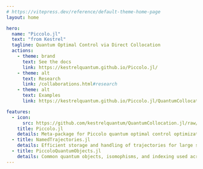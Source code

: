```yaml
---
# https://vitepress.dev/reference/default-theme-home-page
layout: home

hero:
  name: "Piccolo.jl"
  text: "from Kestrel"
  tagline: Quantum Optimal Control via Direct Collocation
  actions:
    - theme: brand
      text: See the docs
      link: https://kestrelquantum.github.io/Piccolo.jl/
    - theme: alt
      text: Research
      link: /collaborations.html#research
    - theme: alt
      text: Examples
      link: https://kestrelquantum.github.io/Piccolo.jl/QuantumCollocation/dev/generated/examples/two_qubit_gates/

features:
  - icon:
      src: https://github.com/kestrelquantum/QuantumCollocation.jl/raw/main/docs/src/assets/logo.svg
    title: Piccolo.jl
    details: Meta-package for Piccolo quantum optimal control optimization and utilities
  - title: NamedTrajectories.jl
    details: Efficient storage and handling of trajectories for large state and control optimization
  - title: PiccoloQuantumObjects.jl
    details: Common quantum objects, isomophisms, and indexing used across the Piccolo.jl ecosystem
---
```

